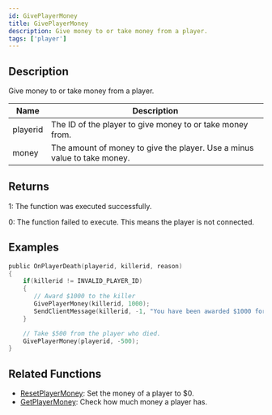 ```yaml
---
id: GivePlayerMoney
title: GivePlayerMoney
description: Give money to or take money from a player.
tags: ['player']
---
```



## Description

Give money to or take money from a player.


| Name | Description |
|------|-------------|
|playerid | The ID of the player to give money to or take money from.|
|money | The amount of money to give the player. Use a minus value to take money.|


## Returns

 1: The function was executed successfully. 

 0: The function failed to execute. This means the player is not connected.


## Examples


```c
public OnPlayerDeath(playerid, killerid, reason)
{
    if(killerid != INVALID_PLAYER_ID)
    {
       // Award $1000 to the killer
       GivePlayerMoney(killerid, 1000);
       SendClientMessage(killerid, -1, "You have been awarded $1000 for the kill.");
    }

    // Take $500 from the player who died.
    GivePlayerMoney(playerid, -500);
}
```


## Related Functions


-  [ResetPlayerMoney](../functions/ResetPlayerMoney.md): Set the money of a player to $0.
-  [GetPlayerMoney](../functions/GetPlayerMoney.md): Check how much money a player has.